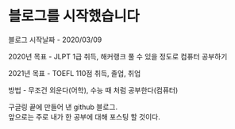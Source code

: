 # 블로그를 시작했습니다

블로그 시작날짜 - 2020/03/09

2020년 목표 - JLPT 1급 취득, 해커랭크 풀 수 있을 정도로 컴퓨터 공부하기

2021년 목표 - TOEFL 110점 취득, 졸업, 취업

방법 - 무조건 외운다(어학), 수능 때 처럼 공부한다(컴퓨터)

구글링 끝에 만들어 낸 github 블로그.
<br>앞으로는 주로 내가 한 공부에 대해 포스팅 할 것이다.
